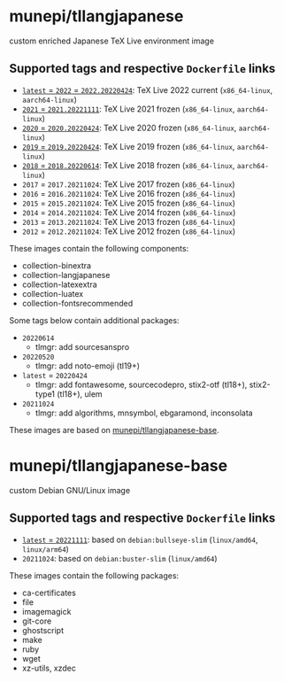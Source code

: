 # munepi/tllangjapanese

custom enriched Japanese TeX Live environment image

## Supported tags and respective `Dockerfile` links

 * [`latest` = `2022` = `2022.20220424`](https://github.com/munepi/docker-tllangjapanese/blob/20220424/Dockerfile): TeX Live 2022 current (`x86_64-linux`, `aarch64-linux`)
 * [`2021` = `2021.20221111`](https://github.com/munepi/docker-tllangjapanese/blob/20221111/Dockerfile): TeX Live 2021 frozen (`x86_64-linux`, `aarch64-linux`)
 * [`2020` = `2020.20220424`](https://github.com/munepi/docker-tllangjapanese/blob/20220424/Dockerfile): TeX Live 2020 frozen (`x86_64-linux`, `aarch64-linux`)
 * [`2019` = `2019.20220424`](https://github.com/munepi/docker-tllangjapanese/blob/20220424/Dockerfile): TeX Live 2019 frozen (`x86_64-linux`, `aarch64-linux`)
 * [`2018` = `2018.20220614`](https://github.com/munepi/docker-tllangjapanese/blob/20220614/Dockerfile): TeX Live 2018 frozen (`x86_64-linux`, `aarch64-linux`)
 * `2017` = `2017.20211024`: TeX Live 2017 frozen (`x86_64-linux`)
 * `2016` = `2016.20211024`: TeX Live 2016 frozen (`x86_64-linux`)
 * `2015` = `2015.20211024`: TeX Live 2015 frozen (`x86_64-linux`)
 * `2014` = `2014.20211024`: TeX Live 2014 frozen (`x86_64-linux`)
 * `2013` = `2013.20211024`: TeX Live 2013 frozen (`x86_64-linux`)
 * `2012` = `2012.20211024`: TeX Live 2012 frozen (`x86_64-linux`)

These images contain the following components:

 * collection-binextra
 * collection-langjapanese
 * collection-latexextra
 * collection-luatex
 * collection-fontsrecommended

Some tags below contain additional packages:

 * `20220614`
    * tlmgr: add sourcesanspro
 * `20220520`
    * tlmgr: add noto-emoji (tl19+)
 * `latest` = `20220424`
    * tlmgr: add fontawesome, sourcecodepro, stix2-otf (tl18+), stix2-type1 (tl18+), ulem
 * `20211024`
    * tlmgr: add algorithms, mnsymbol, ebgaramond, inconsolata

These images are based on [munepi/tllangjapanese-base](https://hub.docker.com/r/munepi/tllangjapanese-base).

# munepi/tllangjapanese-base

custom Debian GNU/Linux image

## Supported tags and respective `Dockerfile` links

 * [`latest` = `20221111`](https://github.com/munepi/docker-tllangjapanese/blob/20220614/Dockerfile): based on `debian:bullseye-slim` (`linux/amd64`, `linux/arm64`)
 * `20211024`: based on `debian:buster-slim` (`linux/amd64`)

These images contain the following packages:

 * ca-certificates
 * file
 * imagemagick
 * git-core
 * ghostscript
 * make
 * ruby
 * wget
 * xz-utils, xzdec
